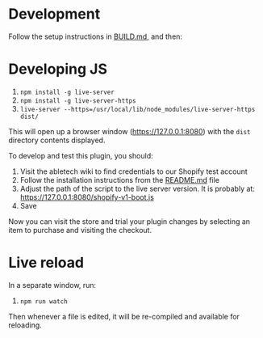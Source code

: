 # Development

Follow the setup instructions in [BUILD.md](BUILD.md), and then:

# Developing JS

1. `npm install -g live-server`
1. `npm install -g live-server-https`
2. `live-server --https=/usr/local/lib/node_modules/live-server-https dist/`

This will open up a browser window (https://127.0.0.1:8080) with the `dist` directory contents displayed.

To develop and test this plugin, you should:

1. Visit the abletech wiki to find credentials to our Shopify test account
1. Follow the installation instructions from the [README.md](README.md) file
1. Adjust the path of the script to the live server version. It is probably at: https://127.0.0.1:8080/shopify-v1-boot.js
1. Save

Now you can visit the store and trial your plugin changes by selecting an item to purchase and
visiting the checkout.

# Live reload

In a separate window, run:

1. `npm run watch`

Then whenever a file is edited, it will be re-compiled and available for reloading.
